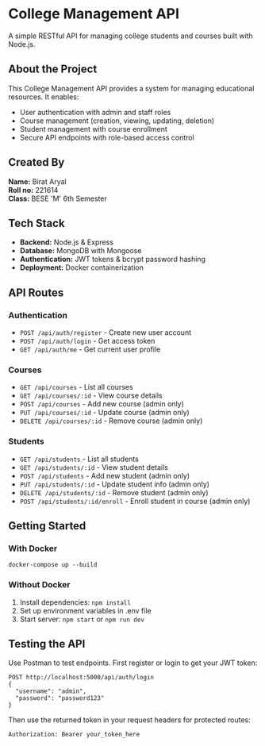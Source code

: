 # College Management API

A simple RESTful API for managing college students and courses built with Node.js.

## About the Project

This College Management API provides a system for managing educational resources. It enables:
- User authentication with admin and staff roles
- Course management (creation, viewing, updating, deletion)
- Student management with course enrollment
- Secure API endpoints with role-based access control

## Created By
**Name:** Birat Aryal  
**Roll no:** 221614  
**Class:** BESE 'M' 6th Semester

## Tech Stack

- **Backend:** Node.js & Express
- **Database:** MongoDB with Mongoose
- **Authentication:** JWT tokens & bcrypt password hashing
- **Deployment:** Docker containerization

## API Routes

### Authentication
- `POST /api/auth/register` - Create new user account
- `POST /api/auth/login` - Get access token
- `GET /api/auth/me` - Get current user profile

### Courses
- `GET /api/courses` - List all courses
- `GET /api/courses/:id` - View course details
- `POST /api/courses` - Add new course (admin only)
- `PUT /api/courses/:id` - Update course (admin only)
- `DELETE /api/courses/:id` - Remove course (admin only)

### Students
- `GET /api/students` - List all students
- `GET /api/students/:id` - View student details
- `POST /api/students` - Add new student (admin only)
- `PUT /api/students/:id` - Update student info (admin only)
- `DELETE /api/students/:id` - Remove student (admin only)
- `POST /api/students/:id/enroll` - Enroll student in course (admin only)

## Getting Started

### With Docker
```
docker-compose up --build
```

### Without Docker
1. Install dependencies: `npm install`
2. Set up environment variables in .env file
3. Start server: `npm start` or `npm run dev`

## Testing the API

Use Postman to test endpoints. First register or login to get your JWT token:
```
POST http://localhost:5000/api/auth/login
{
  "username": "admin",
  "password": "password123"
}
```

Then use the returned token in your request headers for protected routes:
```
Authorization: Bearer your_token_here
```